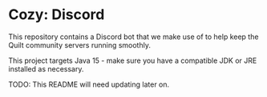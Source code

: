 # Cozy: Discord

This repository contains a Discord bot that we make use of to help keep the Quilt community servers running smoothly.

This project targets Java 15 - make sure you have a compatible JDK or JRE installed as necessary.

TODO: This README will need updating later on.
